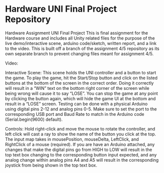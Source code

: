# Hardware UNI Final Project Repository
Hardware Assignment UNI Final Project
This is final assignment for the Hardware course and includes all Unity related files for the purpose of the live demo/interactive scene, arduino code/sketch, written report, and a link to the video. This is built off a branch of the assignment 4/5 repository as its own separate branch to prevent changing files meant for assignment 4/5.


Video:

Interactive Scene:
This scene holds the UNI controller and a button to start the game. To play the game, hit the Start/Stop button and click on the listed buttons at the bottom of the screen in the correct order. Doing it correctly will result in a “WIN” text on the bottom right corner of the screen while being wrong will cause it to say “LOSE”. You can stop the game at any point by clicking the button again, which will hide the game UI at the bottom and result in a “LOSE” screen. Testing can be done with a physical Arduino using digital pins 2-12 and analog pins 0-5. Make sure to set the port to the corresponding USB port and Baud Rate to match in the Arduino code (Serial.begin(9600) default).

Controls:
Hold right-click and move the mouse to rotate the controller, and left click will cast a ray to show the name of the button you click at the top. The input map takes in mousePosition, mouseDelta, LeftClick, and RightClick of a mouse (required). If you are have an Arduino attached, any changes that make the digital pins go from HIGH to LOW will result in the top text box changing to the corresponding button input expected, and any analog change within analog pins A4 and A5 will result in the corresponding joystick from being shown in the top text box.
